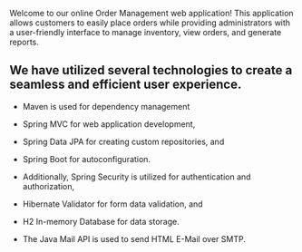 
Welcome to our online Order Management web application!
This application allows customers to easily place orders while providing administrators with a
user-friendly interface to manage inventory, view orders, and generate reports.



## We have utilized several technologies to create a seamless and efficient user experience.
- Maven is used for dependency management
- Spring MVC for web application development,
- Spring Data JPA for creating custom repositories, and
- Spring Boot for autoconfiguration.

- Additionally, Spring Security is utilized for authentication and authorization,
- Hibernate Validator for form data validation, and
- H2 In-memory Database for data storage.
- The Java Mail API is used to send HTML E-Mail over SMTP.


[//]: # (## Login Details)

[//]: # ()
[//]: # (#### Admin)

[//]: # (Username: admin@gmail.com)

[//]: # (Password: admin)

[//]: # ()
[//]: # (#### Customers)

[//]: # (There are multiple user accounts. Some of them are mentioned below:)

[//]: # ()
[//]: # (Username: user1@gmail.com)

[//]: # (Password: password1)

[//]: # ()
[//]: # (Username: user2@gmail.com)

[//]: # (Password: password2)

[//]: # ()
[//]: # (Username: user3@gmail.com)

[//]: # (Password: password3)
